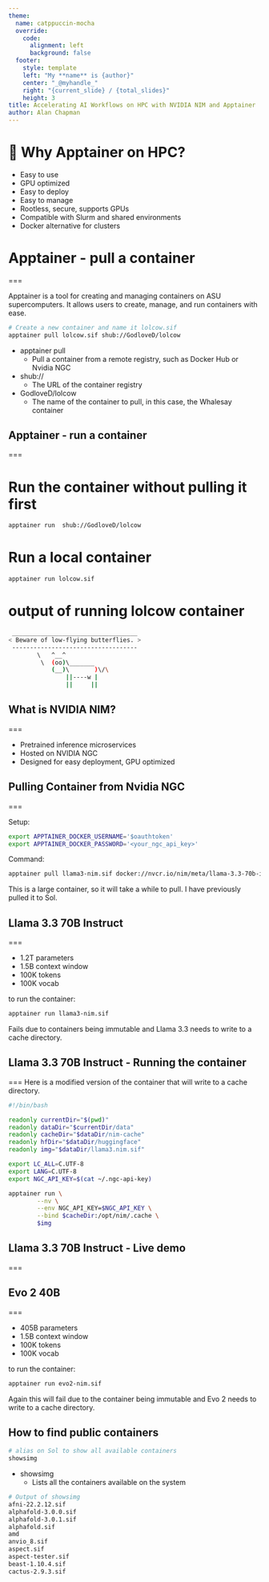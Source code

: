 ```yaml
---
theme:
  name: catppuccin-mocha
  override:
    code:
      alignment: left
      background: false
  footer:
    style: template
    left: "My **name** is {author}"
    center: "_@myhandle_"
    right: "{current_slide} / {total_slides}"
    height: 3
title: Accelerating AI Workflows on HPC with NVIDIA NIM and Apptainer
author: Alan Chapman
---
```




🚀 Why Apptainer on HPC?
===

- Easy to use
- GPU optimized
- Easy to deploy
- Easy to manage
- Rootless, secure, supports GPUs
- Compatible with Slurm and shared environments
- Docker alternative for clusters

<!-- end_slide -->

# Apptainer - pull a container
===

Apptainer is a tool for creating and managing containers on ASU supercomputers. It allows users to create, manage, and run containers with ease.

```bash
# Create a new container and name it lolcow.sif
apptainer pull lolcow.sif shub://GodloveD/lolcow
```

* apptainer pull 
  - Pull a container from a remote registry, such as Docker Hub or Nvidia NGC
* shub://
    - The URL of the container registry
* GodloveD/lolcow
  - The name of the container to pull, in this case, the Whalesay container

<!-- end_slide -->

## Apptainer - run a container
===

# Run the container without pulling it first
```bash
apptainer run  shub://GodloveD/lolcow
```
# Run a local container
```bash
apptainer run lolcow.sif
```
# output of running lolcow container
```bash
 ___________________________________
< Beware of low-flying butterflies. >
 -----------------------------------
        \   ^__^
         \  (oo)\_______
            (__)\       )\/\
                ||----w |
                ||     ||
```

<!-- end_slide -->


## What is NVIDIA NIM?
===

- Pretrained inference microservices
- Hosted on NVIDIA NGC
- Designed for easy deployment, GPU optimized

<!-- end_slide -->

## Pulling Container from Nvidia NGC 
===

Setup:
```bash
export APPTAINER_DOCKER_USERNAME='$oauthtoken'
export APPTAINER_DOCKER_PASSWORD='<your_ngc_api_key>'
```
Command:
```bash
apptainer pull llama3-nim.sif docker://nvcr.io/nim/meta/llama-3.3-70b-instruct:latest
```

This is a large container, so it will take a while to pull.  I have previously pulled it to Sol. 

<!-- end_slide -->

## Llama 3.3 70B Instruct
===

- 1.2T parameters
- 1.5B context window
- 100K tokens
- 100K vocab

to run the container:

```bash
apptainer run llama3-nim.sif
```
Fails due to containers being immutable and Llama 3.3 needs to write to a cache directory.

<!-- end_slide -->

## Llama 3.3 70B Instruct - Running the container
===
Here is a modified version of the container that will write to a cache directory.

```bash
#!/bin/bash

readonly currentDir="$(pwd)"
readonly dataDir="$currentDir/data"
readonly cacheDir="$dataDir/nim-cache"
readonly hfDir="$dataDir/huggingface"
readonly img="$dataDir/llama3.nim.sif"

export LC_ALL=C.UTF-8
export LANG=C.UTF-8
export NGC_API_KEY=$(cat ~/.ngc-api-key)

apptainer run \
        --nv \
        --env NGC_API_KEY=$NGC_API_KEY \
        --bind $cacheDir:/opt/nim/.cache \
        $img
```


<!-- end_slide -->

## Llama 3.3 70B Instruct - Live demo 
===


<!-- end_slide -->


## Evo 2 40B
===

- 405B parameters
- 1.5B context window
- 100K tokens
- 100K vocab

to run the container:

```bash
apptainer run evo2-nim.sif
```
Again this will fail due to the container being immutable and Evo 2 needs to write to a cache directory.

<!-- end_slide -->

## How to find public containers
```bash
# alias on Sol to show all available containers
showsimg
```
* showsimg
  - Lists all the containers available on the system

```bash
# Output of showsimg
afni-22.2.12.sif
alphafold-3.0.0.sif
alphafold-3.0.1.sif
alphafold.sif
amd
anvio_8.sif
aspect.sif
aspect-tester.sif
beast-1.10.4.sif
cactus-2.9.3.sif
``` 

<!-- end_slide -->